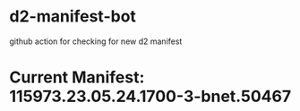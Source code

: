 # d2-manifest-bot
github action for checking for new d2 manifest

# Current Manifest: 115973.23.05.24.1700-3-bnet.50467